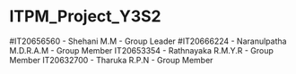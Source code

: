 # ITPM_Project_Y3S2

#IT20656560 - Shehani M.M - Group Leader
#IT20666224 - Naranulpatha M.D.R.A.M - Group Member
IT20653354 - Rathnayaka R.M.Y.R - Group Member
IT20632700 -  Tharuka R.P.N - Group Member
